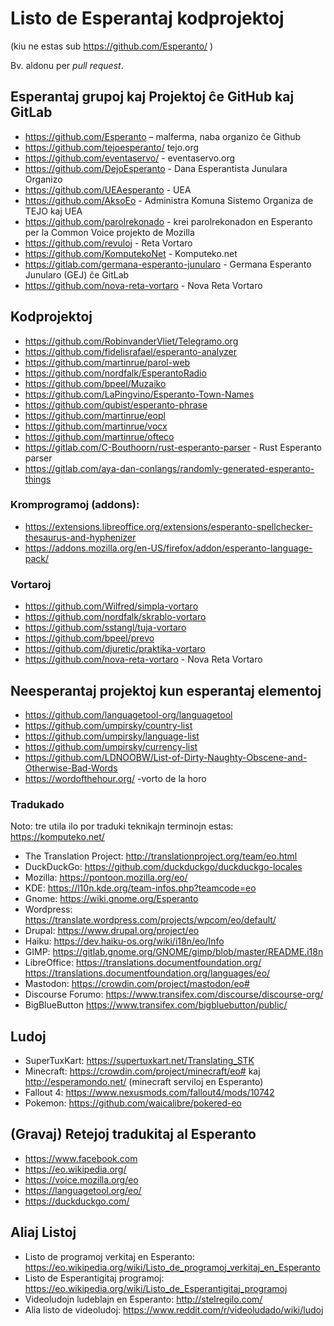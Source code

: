 # Listo de Esperantaj kodprojektoj

(kiu ne estas sub https://github.com/Esperanto/ )

Bv. aldonu per *pull request*.

## Esperantaj grupoj kaj Projektoj ĉe GitHub kaj GitLab

- https://github.com/Esperanto – malferma, naba organizo ĉe Github
- https://github.com/tejoesperanto/ tejo.org
- https://github.com/eventaservo/ - eventaservo.org
- https://github.com/DejoEsperanto - Dana Esperantista Junulara Organizo
- https://github.com/UEAesperanto - UEA
- https://github.com/AksoEo - Administra Komuna Sistemo Organiza de TEJO kaj UEA
- https://github.com/parolrekonado - krei parolrekonadon en Esperanto per la Common Voice projekto de Mozilla
- https://github.com/revuloj - Reta Vortaro
- https://github.com/KomputekoNet - Komputeko.net
- https://gitlab.com/germana-esperanto-junularo - Germana Esperanto Junularo (GEJ) ĉe GitLab
- https://github.com/nova-reta-vortaro - Nova Reta Vortaro 

## Kodprojektoj

- https://github.com/RobinvanderVliet/Telegramo.org
- https://github.com/fidelisrafael/esperanto-analyzer
- https://github.com/martinrue/parol-web
- https://github.com/nordfalk/EsperantoRadio
- https://github.com/bpeel/Muzaiko
- https://github.com/LaPingvino/Esperanto-Town-Names
- https://github.com/qubist/esperanto-phrase
- https://github.com/martinrue/eopl
- https://github.com/martinrue/vocx
- https://github.com/martinrue/ofteco
- https://gitlab.com/C-Bouthoorn/rust-esperanto-parser - Rust Esperanto parser
- https://gitlab.com/aya-dan-conlangs/randomly-generated-esperanto-things 

### Kromprogramoj (addons):

- https://extensions.libreoffice.org/extensions/esperanto-spellchecker-thesaurus-and-hyphenizer
- https://addons.mozilla.org/en-US/firefox/addon/esperanto-language-pack/

### Vortaroj

- https://github.com/Wilfred/simpla-vortaro
- https://github.com/nordfalk/skrablo-vortaro
- https://github.com/sstangl/tuja-vortaro
- https://github.com/bpeel/prevo
- https://github.com/djuretic/praktika-vortaro
- https://github.com/nova-reta-vortaro - Nova Reta Vortaro 


## Neesperantaj projektoj kun esperantaj elementoj

- https://github.com/languagetool-org/languagetool
- https://github.com/umpirsky/country-list
- https://github.com/umpirsky/language-list
- https://github.com/umpirsky/currency-list
- https://github.com/LDNOOBW/List-of-Dirty-Naughty-Obscene-and-Otherwise-Bad-Words
- https://wordofthehour.org/ -vorto de la horo 

### Tradukado

Noto: tre utila ilo por traduki teknikajn terminojn estas: https://komputeko.net/

- The Translation Project: http://translationproject.org/team/eo.html
- DuckDuckGo: https://github.com/duckduckgo/duckduckgo-locales
- Mozilla: https://pontoon.mozilla.org/eo/
- KDE: https://l10n.kde.org/team-infos.php?teamcode=eo
- Gnome: https://wiki.gnome.org/Esperanto
- Wordpress: https://translate.wordpress.com/projects/wpcom/eo/default/
- Drupal: https://www.drupal.org/project/eo
- Haiku: https://dev.haiku-os.org/wiki/i18n/eo/Info
- GIMP: https://gitlab.gnome.org/GNOME/gimp/blob/master/README.i18n
- LibreOffice: https://translations.documentfoundation.org/
  https://translations.documentfoundation.org/languages/eo/
- Mastodon: https://crowdin.com/project/mastodon/eo#
- Discourse Forumo: https://www.transifex.com/discourse/discourse-org/
- BigBlueButton https://www.transifex.com/bigbluebutton/public/

## Ludoj
- SuperTuxKart: https://supertuxkart.net/Translating_STK
- Minecraft: https://crowdin.com/project/minecraft/eo# kaj http://esperamondo.net/ (minecraft serviloj en Esperanto)
- Fallout 4: https://www.nexusmods.com/fallout4/mods/10742
- Pokemon: https://github.com/waicalibre/pokered-eo

## (Gravaj) Retejoj tradukitaj al Esperanto

- https://www.facebook.com
- https://eo.wikipedia.org/
- https://voice.mozilla.org/eo
- https://languagetool.org/eo/
- https://duckduckgo.com/

## Aliaj Listoj

- Listo de programoj verkitaj en Esperanto: https://eo.wikipedia.org/wiki/Listo_de_programoj_verkitaj_en_Esperanto
- Listo de Esperantigitaj programoj: https://eo.wikipedia.org/wiki/Listo_de_Esperantigitaj_programoj
- Videoludojn ludeblajn en Esperanto: http://stelregilo.com/
- Alia listo de videoludoj: https://www.reddit.com/r/videoludado/wiki/ludoj
